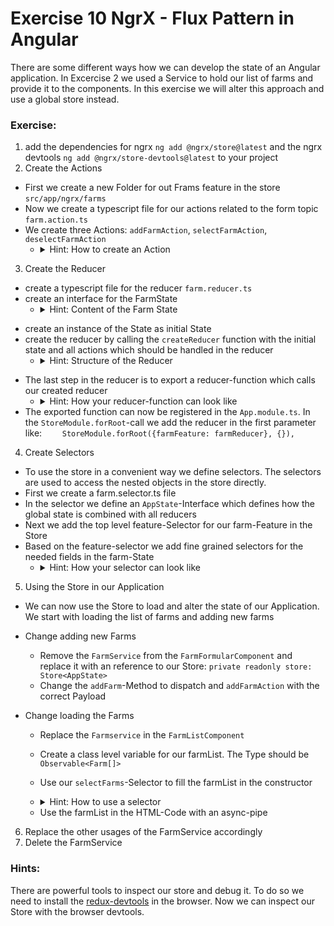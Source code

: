 # Exercise 10 NgrX - Flux Pattern in Angular

There are some different ways how we can develop the state of an Angular application. In Excercise 2 we used a Service to hold our list of farms and provide it to the components. In this exercise we will alter this approach and use a global store instead.

### Exercise:
1. add the dependencies for ngrx `ng add @ngrx/store@latest` and the ngrx devtools `ng add @ngrx/store-devtools@latest` to your project
2. Create the Actions
- First we create a new Folder for out Frams feature in the store `src/app/ngrx/farms`
- Now we create a typescript file for our actions related to the form topic `farm.action.ts`
- We create three Actions: `addFarmAction`, `selectFarmAction`, `deselectFarmAction`
  - <details><summary>Hint: How to create an Action</summary>

    ```typescript
    import {createAction, props} from "@ngrx/store";

    export const actionNameAction = createAction("actionName", props<Payload>())
    ```
</details>


3. Create the Reducer
  - create a typescript file for the reducer `farm.reducer.ts`
  - create an interface for the FarmState
    - <details><summary>Hint: Content of the Farm State</summary>
      The FarmState should contain the array of farms and the selected Farm

      ```typescript
      export interface FarmState {
          farms: Farm[];
          selectedFarm: Farm;
      }
      ```
  </details>

   - create an instance of the State as initial State
   - create the reducer by calling the `createReducer` function with the initial state and all actions which should be handled in the reducer
      - <details><summary>Hint: Structure of the Reducer</summary>
        For each action we call the `on`-function to define how the reducer should react on this specific action.

        It is important to alter the state in an immutable way. So we create new objects rather than altering the existing.

        ```typescript
        const _farmReducer = createReducer(
        initialState,
        on(addFarmAction, (state, props) => {
            return {
            ...state,
            farms: [...state.farms, props]
            }
        }),...

        ```
</details>

- The last step in the reducer is to export a reducer-function which calls our created reducer
  - <details><summary>Hint: How your reducer-function can look like</summary>
    The reducer-function is an wrapper around our created reducer

    ```typescript
    export function farmReducer(state: FarmState | undefined, action: Action) {
        return _farmReducer(state, action)
    }
    ```
  </details>
- The exported function can now be registered in the `App.module.ts`. In the `StoreModule.forRoot`-call we add the reducer in the first parameter like: `    StoreModule.forRoot({farmFeature: farmReducer}, {}),`

4. Create Selectors
- To use the store in a convenient way we define selectors. The selectors are used to access the nested objects in the store directly.
- First we create a farm.selector.ts file
- In the selector we define an `AppState`-Interface which defines how the global state is combined with all reducers
- Next we add the top level feature-Selector for our farm-Feature in the Store
- Based on the feature-selector we add fine grained selectors for the needed fields in the farm-State
  - <details><summary>Hint: How your selector can look like</summary>
  
    ```typescript
    export interface AppState {
    farmFeature: FarmState
    }

    export const selectFarmFeature = (state: AppState) => state.farmFeature
    export const selectFarms = createSelector(selectFarmFeature, (state: FarmState) => state.farms)
    export const selectSelectedFarm = createSelector(selectFarmFeature, (state: FarmState) => state.selectedFarm)
    ```
  </details>

5. Using the Store in our Application
- We can now use the Store to load and alter the state of our Application. We start with loading the list of farms and adding new farms
- Change adding new Farms
  - Remove the `FarmService` from the `FarmFormularComponent` and replace it with an reference to our Store: `private readonly store: Store<AppState>`
  - Change the `addFarm`-Method to dispatch and `addFarmAction` with the correct Payload
- Change loading the Farms
  - Replace the `Farmservice` in the `FarmListComponent`
  - Create a class level variable for our farmList. The Type should be `Observable<Farm[]>`
  - Use our `selectFarms`-Selector to fill the farmList in the constructor
  - <details><summary>Hint: How to use a selector</summary>
  
    ```typescript
    this.farmList$ = store.pipe(map(
        state => selectFarms(state)
    ))
    ```
  </details>

    - Use the farmList in the HTML-Code with an async-pipe

6. Replace the other usages of the FarmService accordingly
7. Delete the FarmService

### Hints:
There are powerful tools to inspect our store and debug it. To do so we need to install the [redux-devtools](https://github.com/reduxjs/redux-devtools) in the browser. Now we can inspect our Store with the browser devtools.
